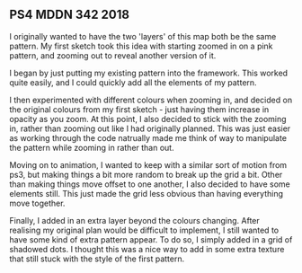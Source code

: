 ## PS4 MDDN 342 2018

I originally wanted to have the two 'layers' of this map both be the same pattern. My first sketch took this idea with starting zoomed in on a pink pattern, and zooming out to reveal another version of it.

I began by just putting my existing pattern into the framework. This worked quite easily, and I could quickly add all the elements of my pattern.

I then experimented with different colours when zooming in, and decided on the original colours from my first sketch - just having them increase in opacity as you zoom. At this point, I also decided to stick with the zooming in, rather than zooming out like I had originally planned. This was just easier as working through the code natrually made me think of way to manipulate the pattern while zooming in rather than out.

Moving on to animation, I wanted to keep with a similar sort of motion from ps3, but making things a bit more random to break up the grid a bit. Other than making things move offset to one another, I also decided to have some elements still. This just made the grid less obvious than having everything move together.

Finally, I added in an extra layer beyond the colours changing. After realising my original plan would be difficult to implement, I still wanted to have some kind of extra pattern appear. To do so, I simply added in a grid of shadowed dots. I thought this was a nice way to add in some extra texture that still stuck with the style of the first pattern.